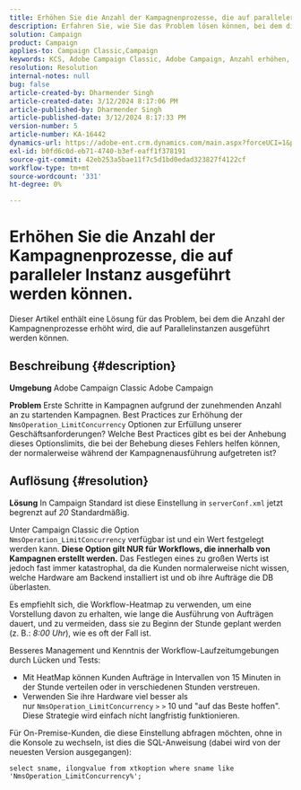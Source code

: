 ```yaml
---
title: Erhöhen Sie die Anzahl der Kampagnenprozesse, die auf paralleler Instanz ausgeführt werden können.
description: Erfahren Sie, wie Sie das Problem lösen können, bei dem die Anzahl der Kampagnenprozesse zunimmt, die parallel ausgeführt werden können. Verwenden Sie die Workflow-Heatmap.
solution: Campaign
product: Campaign
applies-to: Campaign Classic,Campaign
keywords: KCS, Adobe Campaign Classic, Adobe Campaign, Anzahl erhöhen, Kampagnenprozesse, Instanz, parallel, Best Practices
resolution: Resolution
internal-notes: null
bug: false
article-created-by: Dharmender Singh
article-created-date: 3/12/2024 8:17:06 PM
article-published-by: Dharmender Singh
article-published-date: 3/12/2024 8:17:33 PM
version-number: 5
article-number: KA-16442
dynamics-url: https://adobe-ent.crm.dynamics.com/main.aspx?forceUCI=1&pagetype=entityrecord&etn=knowledgearticle&id=56b42c7b-ade0-ee11-904c-6045bd045872
exl-id: b0fd6c0d-eb71-4740-b3ef-eaff1f378191
source-git-commit: 42eb253a5bae11f7c5d1bd0edad323827f4122cf
workflow-type: tm+mt
source-wordcount: '331'
ht-degree: 0%

---
```


# Erhöhen Sie die Anzahl der Kampagnenprozesse, die auf paralleler Instanz ausgeführt werden können.


Dieser Artikel enthält eine Lösung für das Problem, bei dem die Anzahl der Kampagnenprozesse erhöht wird, die auf Parallelinstanzen ausgeführt werden können.

## Beschreibung {#description}


<b>Umgebung</b>
Adobe Campaign Classic Adobe Campaign

<b>Problem</b>
Erste Schritte in Kampagnen aufgrund der zunehmenden Anzahl an zu startenden Kampagnen.
Best Practices zur Erhöhung der `NmsOperation_LimitConcurrency` Optionen zur Erfüllung unserer Geschäftsanforderungen?
Welche Best Practices gibt es bei der Anhebung dieses Optionslimits, die bei der Behebung dieses Fehlers helfen können, der normalerweise während der Kampagnenausführung aufgetreten ist?


## Auflösung {#resolution}


<b>Lösung</b>
In Campaign Standard ist diese Einstellung in `serverConf.xml` jetzt begrenzt auf *20* Standardmäßig.  

Unter Campaign Classic die Option `NmsOperation_LimitConcurrency` verfügbar ist und ein Wert festgelegt werden kann.
<b>Diese Option gilt NUR für Workflows, die innerhalb von Kampagnen erstellt werden.</b>
Das Festlegen eines zu großen Werts ist jedoch fast immer katastrophal, da die Kunden normalerweise nicht wissen, welche Hardware am Backend installiert ist und ob ihre Aufträge die DB überlasten.

Es empfiehlt sich, die Workflow-Heatmap zu verwenden, um eine Vorstellung davon zu erhalten, wie lange die Ausführung von Aufträgen dauert, und zu vermeiden, dass sie zu Beginn der Stunde geplant werden (z. B.: *8:00 Uhr*), wie es oft der Fall ist.

Besseres Management und Kenntnis der Workflow-Laufzeitumgebungen durch Lücken und Tests:

- Mit HeatMap können Kunden Aufträge in Intervallen von 15 Minuten in der Stunde verteilen oder in verschiedenen Stunden verstreuen.
- Verwenden Sie ihre Hardware viel besser als nur `NmsOperation_LimitConcurrency` `>` `>`  10 und &quot;auf das Beste hoffen&quot;. Diese Strategie wird einfach nicht langfristig funktionieren.


Für On-Premise-Kunden, die diese Einstellung abfragen möchten, ohne in die Konsole zu wechseln, ist dies die SQL-Anweisung (dabei wird von der neuesten Version ausgegangen):


```
select sname, ilongvalue from xtkoption where sname like 'NmsOperation_LimitConcurrency%';
```

